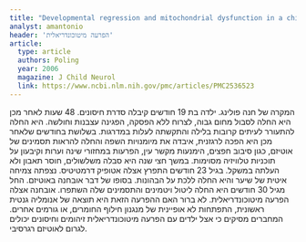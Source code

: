 ```yaml
---
title: "Developmental regression and mitochondrial dysfunction in a child with autism"
analyst: amantonio
header: 'הפרעה מיטוכונדריאלית'
article:
  type: article
  authors: Poling
  year: 2006
  magazine: J Child Neurol
  link: https://www.ncbi.nlm.nih.gov/pmc/articles/PMC2536523
---
```


המקרה של חנה פולינג. ילדה בת 19 חודשים קיבלה סדרת חיסונים. 48 שעות לאחר מכן היא החלה לסבול מחום גבוה, לצרוח ללא הפסקה, הפגינה עצבנות וחולשה. היא החלה להתעורר לעיתים קרובות בלילה והתקשתה לעלות במדרגות. בשלושת בחודשים שלאחר מכן היא הפכה לרגזנית, איבדה את מיומנויות השפה והחלה להראות תסמינים של אוטיזם, כגון סיבוב חפצים, הימנעות מקשר עין, הפרעות במחזורי שינה וערות וקיבעון על תוכניות טלוויזיה מסוימות. במשך חצי שנה היא סבלה משלשולים, חוסר תאבון ולא העלתה במשקל. בגיל 23 חודשים התפרץ אצלה אטופיק דרמטיטיס. נצפתה צמיחה איטית של שיער והיא החלה ללכת על הבהונות. בסופו של דבר אובחנה באוטיזם.
החל מגיל 30 חודשים היא החלה ליטול ויטמינים והתסמינים שלה השתפרו. אובחנה אצלה הפרעה מיטוכונדריאלית. לא ברור האם ההפרעה הזאת היא תוצאה של אנומליה גנטית ראשונית, התפתחות לא אופיינית של מנגנון חילוף החומרים, או גורמים אחרים. המחברים מסיקים כי אצל ילדים עם הפרעה מיטוכונדריאלית זיהומים וחיסונים יכולים לגרום לאוטיזם רגרסיבי.
